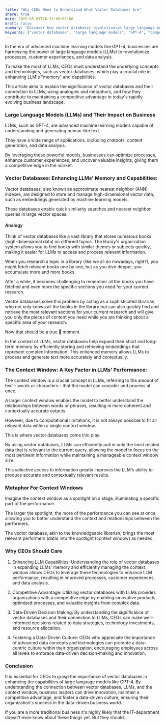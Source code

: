 ```yaml
---
title: "Why CEOs Need to Understand What Vector Databases Are"
share: true
date: 2023-05-01T16:32:06+02:00
draft: false
summary: "Discover how vector databases revolutionize large language models, boosting businesses' competitive edge and fostering a data-driven culture."
keywords: ["vector databases", "large language models", "GPT-4", "competitive advantage", "data-driven culture"] 
---
```


In the era of advanced machine learning models like GPT-4, businesses are harnessing the power of large language models (LLMs) to revolutionize processes, customer experiences, and data analysis. 

To make the most of LLMs, CEOs must understand the underlying concepts and technologies, such as vector databases, which play a crucial role in enhancing LLM's "memory" and capabilities. 

This article aims to explain the significance of vector databases and their connection to LLMs, using analogies and metaphors, and how they contribute to maintaining a competitive advantage in today's rapidly evolving business landscape.

### Large Language Models (LLMs) and Their Impact on Business
LLMs, such as GPT-4, are advanced machine learning models capable of understanding and generating human-like text. 

They have a wide range of applications, including chatbots, content generation, and data analysis.

By leveraging these powerful models, businesses can optimize processes, enhance customer experiences, and uncover valuable insights, giving them a competitive edge in the market.

### Vector Databases: Enhancing LLMs' Memory and Capabilities:
Vector databases, also known as approximate nearest neighbor (ANN) indexes, are designed to store and manage high-dimensional vector data, such as embeddings generated by machine learning models. 

These databases enable quick similarity searches and nearest neighbor queries in large vector spaces.

#### Analogy
Think of vector databases like a vast library that stores numerous books (high-dimensional data) on different topics. The library's organization system allows you to find books with similar themes or subjects quickly, making it easier for LLMs to access and process relevant information.

When you research a topic in a library (like we all do nowadays, right?), you might fetch relevant books one by one, but as you dive deeper, you accumulate more and more books. 

After a while, it becomes challenging to remember all the books you have fetched and even more the specific sections you need for your current research. 

Vector databases solve this problem by acting as a sophisticated librarian, who not only knows all the books in the library but can also quickly find and retrieve the most relevant sections for your current research and will give you only the pieces of content you need while you are thinking about a specific area of your research. 

Now that should be a true 🤯 moment.

In the context of LLMs, vector databases help expand their short and long-term memory by efficiently storing and retrieving embeddings that represent complex information. This enhanced memory allows LLMs to process and generate text more accurately and contextually.

### The Context Window: A Key Factor in LLMs' Performance:
The context window is a crucial concept in LLMs, referring to the amount of text – words or characters – that the model can consider and process at once. 

A larger context window enables the model to better understand the relationships between words or phrases, resulting in more coherent and contextually accurate outputs.

However, due to computational limitations, it is not always possible to fit all relevant data within a single context window. 

This is where vector databases come into play. 

By using vector databases, LLMs can efficiently pull in only the most related data that is relevant to the current query, allowing the model to focus on the most pertinent information while maintaining a manageable context window size. 

This selective access to information greatly improves the LLM's ability to produce accurate and contextually relevant results.

### Metaphor For Context Windows
Imagine the context window as a spotlight on a stage, illuminating a specific part of the performance. 

The larger the spotlight, the more of the performance you can see at once, allowing you to better understand the context and relationships between the performers. 

The vector database, akin to the knowledgeable librarian, brings the most relevant performers (data) into the spotlight (context window) as needed.

### Why CEOs Should Care

1. Enhancing LLM Capabilities: Understanding the role of vector databases in expanding LLMs' memory and efficiently managing the context window allows CEOs to leverage these technologies to enhance LLM performance, resulting in improved processes, customer experiences, and data analysis.

2. Competitive Advantage: Utilizing vector databases with LLMs provides organizations with a competitive edge by enabling innovative products, optimized processes, and valuable insights from complex data.

3. Data-Driven Decision Making: By understanding the significance of vector databases and their connection to LLMs, CEOs can make well-informed decisions related to data strategies, technology investments, and resource allocation.

4. Fostering a Data-Driven Culture: CEOs who appreciate the importance of advanced data concepts and technologies can promote a data-centric culture within their organization, encouraging employees across all levels to embrace data-driven decision-making and innovation.

### Conclusion
It is essential for CEOs to grasp the importance of vector databases in enhancing the capabilities of large language models like GPT-4. By understanding the connection between vector databases, LLMs, and the context window, business leaders can drive innovation, maintain a competitive advantage, and foster a data-driven culture, ensuring their organization's success in the data-driven business world.

If you are a more traditional business it's highly likely that the IT-department doesn't even know about these things yet. But they should.
